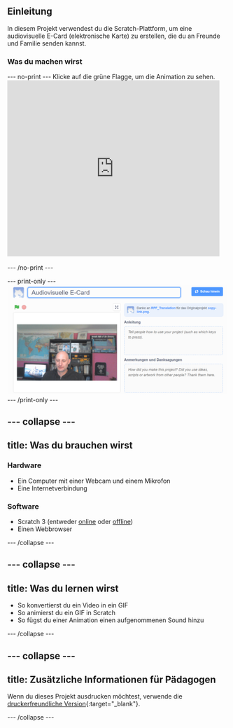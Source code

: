 ## Einleitung

In diesem Projekt verwendest du die Scratch-Plattform, um eine audiovisuelle E-Card (elektronische Karte) zu erstellen, die du an Freunde und Familie senden kannst.

### Was du machen wirst

--- no-print --- Klicke auf die grüne Flagge, um die Animation zu sehen. <iframe src="https://scratch.mit.edu/projects/419313682/embed" allowtransparency="true" width="485" height="402" frameborder="0" scrolling="no" allowfullscreen></iframe>

--- /no-print ---

--- print-only --- ![Complete project](images/showcase_static.png) --- /print-only ---

--- collapse ---
---
title: Was du brauchen wirst
---
### Hardware

- Ein Computer mit einer Webcam und einem Mikrofon
- Eine Internetverbindung

### Software

- Scratch 3 (entweder [online](http://rpf.io/scratchon) oder [offline](http://rpf.io/scratchoff))
- Einen Webbrowser

--- /collapse ---

--- collapse ---
---
title: Was du lernen wirst
---

- So konvertierst du ein Video in ein GIF
- So animierst du ein GIF in Scratch
- So fügst du einer Animation einen aufgenommenen Sound hinzu

--- /collapse ---

--- collapse ---
---
title: Zusätzliche Informationen für Pädagogen
---

Wenn du dieses Projekt ausdrucken möchtest, verwende die [druckerfreundliche Version](https://projects.raspberrypi.org/en/projects/av-e-card/print){:target="_blank"}.

--- /collapse ---
